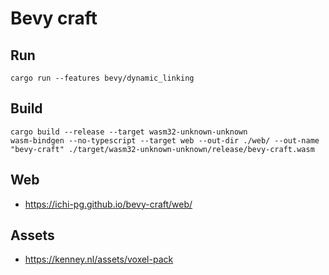 # Bevy craft

## Run

```shell
cargo run --features bevy/dynamic_linking
```

## Build

```shell
cargo build --release --target wasm32-unknown-unknown
wasm-bindgen --no-typescript --target web --out-dir ./web/ --out-name "bevy-craft" ./target/wasm32-unknown-unknown/release/bevy-craft.wasm
```

## Web

* <https://ichi-pg.github.io/bevy-craft/web/>

## Assets

* <https://kenney.nl/assets/voxel-pack>
